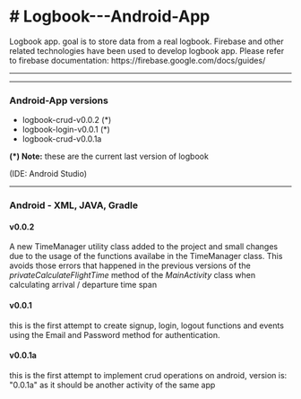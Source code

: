 <h1># Logbook---Android-App</h1>

<p>Logbook app. goal is to store data from a real logbook.
Firebase and other related technologies have been used to develop logbook app.
Please refer to firebase documentation: https://firebase.google.com/docs/guides/</p>
<hr>
<hr>

<h3>Android-App versions</h3>
<ul>
  <li>logbook-crud-v0.0.2 (*)</li>
  <li>logbook-login-v0.0.1 (*)</li>
  <li>logbook-crud-v0.0.1a</li>
</ul>

<p><b>(*) Note:</b>&nbsp;these are the current last version of logbook</p>

<p>(IDE: Android Studio)</p>
<hr>

<h3>Android - XML, JAVA, Gradle</h3>

<h4>v0.0.2</h4>

<p>A new TimeManager utility class added to the project and small changes due to the usage of the functions availabe in the TimeManager class. This avoids those errors that happened in the previous versions of the <i>privateCalculateFlightTime</i> method of the <i>MainActivity</i> class when calculating arrival / departure time span</p>

<h4>v0.0.1</h4>
<p>this is the first attempt to create signup, login, logout functions and events using the Email and Password method for authentication.</p>

<h4>v0.0.1a</h4>
<p>this is the first attempt to implement crud operations on android, version is: "0.0.1a" as it should be another activity of the same app</p>
